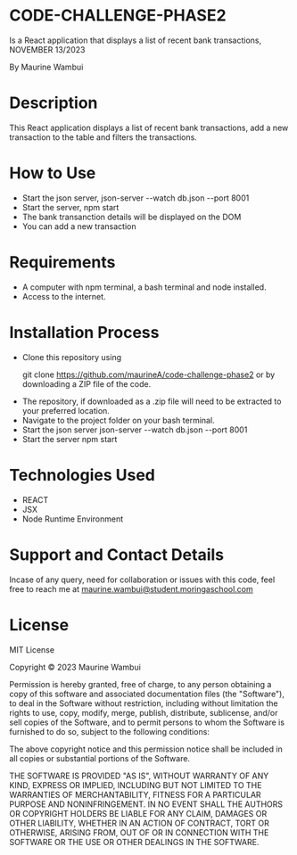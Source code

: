 # CODE-CHALLENGE-PHASE2

Is a React application that displays a list of recent bank transactions, NOVEMBER 13/2023

By Maurine Wambui

# Description

This React application displays a list of recent bank transactions, add a new transaction to the table and filters the transactions.

# How to Use

<ul>
<li>Start the json server, json-server --watch db.json --port 8001</li>
<li>Start the server, npm start</li>
<li>The bank transanction details will be displayed on the DOM</li>
<li>You can add a new transaction </li>


</ul>

# Requirements

<ul>
<li>A computer with npm terminal, a bash terminal and node installed.</li>
<li>Access to the internet.</li>
</ul>

# Installation Process

<ul>
<li>Clone this repository using

  git clone https://github.com/maurineA/code-challenge-phase2
or by downloading a ZIP file of the code.</li>
<li>The repository, if downloaded as a .zip file will need to be extracted to your preferred location.</li>
<li>Navigate to the project folder on your bash terminal.</li>
<li>Start the json server json-server --watch db.json --port 8001</li>
<li>Start the server npm start</li>
</ul>

  # Technologies Used
<ul>
<li>REACT</li>
<li>JSX</li>
<li>Node Runtime Environment</li>
</ul>


# Support and Contact Details

Incase of any query, need for collaboration or issues with this code, feel free to reach me at maurine.wambui@student.moringaschool.com

# License

MIT License

Copyright © 2023 Maurine Wambui 

Permission is hereby granted, free of charge, to any person obtaining a copy of this software and associated documentation files (the "Software"), to deal in the Software without restriction, including without limitation the rights to use, copy, modify, merge, publish, distribute, sublicense, and/or sell copies of the Software, and to permit persons to whom the Software is furnished to do so, subject to the following conditions:

The above copyright notice and this permission notice shall be included in all copies or substantial portions of the Software.

THE SOFTWARE IS PROVIDED "AS IS", WITHOUT WARRANTY OF ANY KIND, EXPRESS OR IMPLIED, INCLUDING BUT NOT LIMITED TO THE WARRANTIES OF MERCHANTABILITY, FITNESS FOR A PARTICULAR PURPOSE AND NONINFRINGEMENT. IN NO EVENT SHALL THE AUTHORS OR COPYRIGHT HOLDERS BE LIABLE FOR ANY CLAIM, DAMAGES OR OTHER LIABILITY, WHETHER IN AN ACTION OF CONTRACT, TORT OR OTHERWISE, ARISING FROM, OUT OF OR IN CONNECTION WITH THE SOFTWARE OR THE USE OR OTHER DEALINGS IN THE SOFTWARE.
